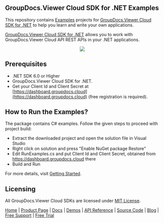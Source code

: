 ## GroupDocs.Viewer Cloud SDK for .NET Examples
This repository contains [Examples](Examples) projects for [GroupDocs.Viewer Cloud SDK for .NET](https://github.com/groupdocs-viewer-cloud/groupdocs-viewer-cloud-dotnet) to help you learn and write your own applications.


[GroupDocs.Viewer Cloud SDK for .NET](https://products.groupdocs.cloud/viewer/net) allows you to work with GroupDocs.Viewer Cloud API REST APIs in your .NET applications.

<p align="center">
  <a title="Download complete GroupDocs.Viewer Cloud SDK .NET Example source code" href="https://github.com/groupdocs-viewer-cloud/groupdocs-viewer-cloud-dotnet-samples/archive/master.zip">
	<img src="https://raw.github.com/AsposeExamples/java-examples-dashboard/master/images/downloadZip-Button-Large.png" />
  </a>
</p>

## Prerequisites

+ .NET SDK 6.0 or Higher
+ GroupDocs.Viewer Cloud SDK for .NET.
+ Get your Client Id and Client Secret at [https://dashboard.groupdocs.cloud](https://dashboard.groupdocs.cloud) (free registration is required).

## How to Run the Examples?

The package contains C# examples. Follow the given steps to proceed with project build:

* Extract the downloaded project and open the solution file in Visual Studio
* Right click on solution and press "Enable NuGet package Restore"
* Edit RunExamples.cs and put Client Id and Client Secret, obtained from https://dashboard.groupdocs.cloud there
* Build and Run

For more details, visit  [Getting Started](https://docs.groupdocs.cloud/viewer/getting-started/).

## Licensing
All GroupDocs.Viewer Cloud SDKs are licensed under [MIT License](LICENSE).

[Home](https://www.groupdocs.cloud/) | [Product Page](https://products.groupdocs.cloud/viewer/net) | [Docs](https://docs.groupdocs.cloud/viewer/) | [Demos](https://products.groupdocs.app/viewer/family) | [API Reference](https://apireference.groupdocs.cloud/viewer/) | [Source Code](https://github.com/groupdocs-viewer-cloud/groupdocs-viewer-cloud-dotnet) | [Blog](https://blog.groupdocs.cloud/category/viewer/) | [Free Support](https://forum.groupdocs.cloud/c/viewer) | [Free Trial](https://purchase.groupdocs.cloud/trial)
